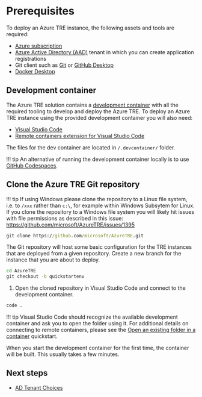 # Prerequisites

To deploy an Azure TRE instance, the following assets and tools are required:

* [Azure subscription](https://azure.microsoft.com)
* [Azure Active Directory (AAD)](https://docs.microsoft.com/azure/active-directory/fundamentals/active-directory-whatis) tenant in which you can create application registrations
* Git client such as [Git](https://git-scm.com/) or [GitHub Desktop](https://desktop.github.com/)
* [Docker Desktop](https://www.docker.com/products/docker-desktop)

## Development container

The Azure TRE solution contains a [development container](https://code.visualstudio.com/docs/remote/containers) with all the required tooling to develop and deploy the Azure TRE. To deploy an Azure TRE instance using the provided development container you will also need:

* [Visual Studio Code](https://code.visualstudio.com)
* [Remote containers extension for Visual Studio Code](https://marketplace.visualstudio.com/items?itemName=ms-vscode-remote.remote-containers)

The files for the dev container are located in `/.devcontainer/` folder.

!!! tip
    An alternative of running the development container locally is to use [GitHub Codespaces](https://docs.github.com/en/codespaces).

## Clone the Azure TRE Git repository

!!! tip
    If using Windows please clone the repository to a Linux file system, i.e. to `/xxx` rather than `c:\`, for example within Windows Subsytem for Linux. If you clone the repository to a Windows file system you will likely hit issues with file permissions as described in this issue: <https://github.com/microsoft/AzureTRE/issues/1395>

  ```cmd
  git clone https://github.com/microsoft/AzureTRE.git
  ```

  The Git repository will host some basic configuration for the TRE instances that are deployed from a given repository. Create a new branch for the instance that you are about to deploy.

  ```cmd
  cd AzureTRE
  git checkout -b quickstartenv
  ```

1. Open the cloned repository in Visual Studio Code and connect to the development container.

  ```cmd
  code .
  ```

!!! tip
    Visual Studio Code should recognize the available development container and ask you to open the folder using it. For additional details on connecting to remote containers, please see the [Open an existing folder in a container](https://code.visualstudio.com/docs/remote/containers#_quick-start-open-an-existing-folder-in-a-container) quickstart.

When you start the development container for the first time, the container will be built. This usually takes a few minutes.

## Next steps

* [AD Tenant Choices](./ad-tenant-choices.md)
